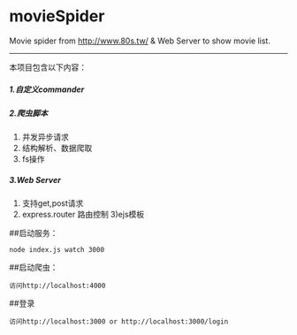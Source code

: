 # movieSpider
Movie spider from http://www.80s.tw/ &amp; Web Server to show movie list.

---

本项目包含以下内容：
##### 1.自定义commander

##### 2.爬虫脚本
 1) 并发异步请求
 2) 结构解析、数据爬取
 3) fs操作

##### 3.Web Server
 1) 支持get,post请求
 2) express.router 路由控制
 3)ejs模板

##启动服务：
```
node index.js watch 3000
```

##启动爬虫：
```
访问http://localhost:4000
```

##登录
```
访问http://localhost:3000 or http://localhost:3000/login
```
